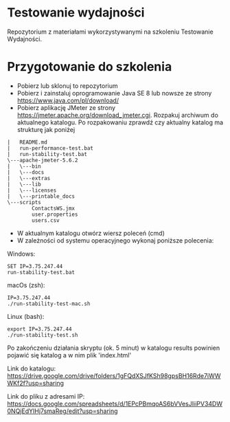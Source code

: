 # Testowanie wydajności
Repozytorium z materiałami wykorzystywanymi na szkoleniu Testowanie Wydajności.
# Przygotowanie do szkolenia
- Pobierz lub sklonuj to repozytorium
- Pobierz i zainstaluj oprogramowanie Java SE 8 lub nowsze ze strony https://www.java.com/pl/download/
- Pobierz aplikację JMeter ze strony https://jmeter.apache.org/download_jmeter.cgi. Rozpakuj archiwum do aktualnego katalogu. Po rozpakowaniu zprawdź czy aktualny katalog ma strukturę jak poniżej
```
|   README.md
|   run-performance-test.bat
|   run-stability-test.bat
\---apache-jmeter-5.6.2
|   \---bin
|   \---docs
|   \---extras
|   \---lib
|   \---licenses
|   \---printable_docs
\---scripts
        ContactsWS.jmx
        user.properties
        users.csv
```
- W aktualnym katalogu otwórz wiersz poleceń (cmd)
- W zależności od systemu operacyjnego wykonaj poniższe polecenia:

Windows: 
```
SET IP=3.75.247.44
run-stability-test.bat
```
macOs (zsh):  
```
IP=3.75.247.44
./run-stability-test-mac.sh
```
Linux (bash):
```
export IP=3.75.247.44
./run-stability-test.sh
```

Po zakończeniu działania skryptu (ok. 5 minut) w katalogu results powinien pojawić się katalog a w nim plik 'index.html'

Link do katalogu:
https://drive.google.com/drive/folders/1gFQdXSJfKSh98gpsBH16Rde7iWWWKf2f?usp=sharing

Link do pliku z adresami IP: 
https://docs.google.com/spreadsheets/d/1EPcPBmqoAS6bVVesJIiiPV34DW0NQjEdYIHj7smaReg/edit?usp=sharing
